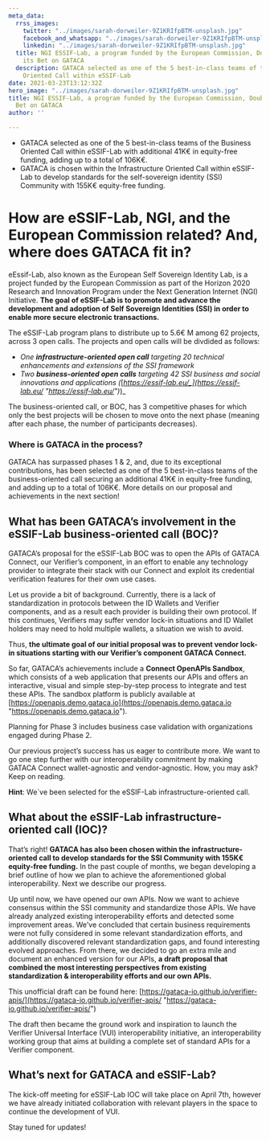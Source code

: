 ```yaml
---
meta_data:
  rrss_images:
    twitter: "../images/sarah-dorweiler-9Z1KRIfpBTM-unsplash.jpg"
    facebook_and_whatsapp: "../images/sarah-dorweiler-9Z1KRIfpBTM-unsplash.jpg"
    linkedin: "../images/sarah-dorweiler-9Z1KRIfpBTM-unsplash.jpg"
  title: NGI ESSIF-Lab, a program funded by the European Commission, Doubles Down
    its Bet on GATACA
  description: GATACA selected as one of the 5 best-in-class teams of the Business
    Oriented Call within eSSIF-Lab
date: 2021-03-23T13:12:32Z
hero_image: "../images/sarah-dorweiler-9Z1KRIfpBTM-unsplash.jpg"
title: NGI ESSIF-Lab, a program funded by the European Commission, Doubles Down its
  Bet on GATACA
author: ''

---
```

* GATACA selected as one of the 5 best-in-class teams of the Business Oriented Call within eSSIF-Lab with additional 41K€ in equity-free funding, adding up to a total of 106K€.
* GATACA is chosen within the Infrastructure Oriented Call within eSSIF-Lab to develop standards for the self-sovereign identity (SSI) Community with 155K€ equity-free funding.

# How are eSSIF-Lab, NGI, and the European Commission related? And, where does GATACA fit in?

eEssif-Lab, also known as the European Self Sovereign Identity Lab, is a project funded by the European Commission as part of the Horizon 2020 Research and Innovation Program under the Next Generation Internet (NGI) Initiative. **The goal of eSSIF-Lab is to promote and advance the development and adoption of Self Sovereign Identities (SSI) in order to enable more secure electronic transactions.**

The eSSIF-Lab program plans to distribute up to 5.6€ M among 62 projects, across 3 open calls. The projects and open calls will be divdided as follows:

* _One **infrastructure-oriented open call** targeting 20 technical enhancements and extensions of the SSI framework_
* _Two **business-oriented open calls** targeting 42 SSI business and social innovations and applications (_[_https://essif-lab.eu/_](https://essif-lab.eu/ "https://essif-lab.eu/")_)_

The business-oriented call, or BOC, has 3 competitive phases for which only the best projects will be chosen to move onto the next phase (meaning after each phase, the number of participants decreases).

### Where is GATACA in the process?

GATACA has surpassed phases 1 & 2, and, due to its exceptional contributions, has been selected as one of the 5 best-in-class teams of the business-oriented call securing an additional 41K€ in equity-free funding, and adding up to a total of 106K€. More details on our proposal and achievements in the next section!

## What has been GATACA’s involvement in the eSSIF-Lab business-oriented call (BOC)?

GATACA’s proposal for the eSSIF-Lab BOC was to open the APIs of GATACA Connect, our Verifier’s component, in an effort to enable any technology provider to integrate their stack with our Connect and exploit its credential verification features for their own use cases.

Let us provide a bit of background. Currently, there is a lack of standardization in protocols between the ID Wallets and Verifier components, and as a result each provider is building their own protocol. If this continues, Verifiers may suffer vendor lock-in situations and ID Wallet holders may need to hold multiple wallets, a situation we wish to avoid.

Thus, **the ultimate goal of our initial proposal was to prevent vendor lock-in situations starting with our Verifier’s component GATACA Connect.**

So far, GATACA’s achievements include a **Connect OpenAPIs Sandbox**, which consists of a web application that presents our APIs and offers an interactive, visual and simple step-by-step process to integrate and test these APIs. The sandbox platform is publicly available at [https://openapis.demo.gataca.io](https://openapis.demo.gataca.io "https://openapis.demo.gataca.io").

Planning for Phase 3 includes business case validation with organizations engaged during Phase 2.

Our previous project’s success has us eager to contribute more. We want to go one step further with our interoperability commitment by making GATACA Connect wallet-agnostic and vendor-agnostic. How, you may ask? Keep on reading.

**Hint**: We´ve been selected for the eSSIF-Lab infrastructure-oriented call.

## What about the eSSIF-Lab infrastructure-oriented call (IOC)?

That’s right! **GATACA has also been chosen within the infrastructure-oriented call to develop standards for the SSI Community with 155K€ equity-free funding.** In the past couple of months, we began developing a brief outline of how we plan to achieve the aforementioned global interoperability. Next we describe our progress.

Up until now, we have opened our own APIs. Now we want to achieve consensus within the SSI community and standardize those APIs. We have already analyzed existing interoperability efforts and detected some improvement areas. We’ve concluded that certain business requirements were not fully considered in some relevant standardization efforts, and additionally discovered relevant standardization gaps, and found interesting evolved approaches. From there, we decided to go an extra mile and document an enhanced version for our APIs, **a draft proposal that combined the most interesting perspectives from existing standardization & interoperability efforts and our own APIs.**

This unofficial draft can be found here: [https://gataca-io.github.io/verifier-apis/](https://gataca-io.github.io/verifier-apis/ "https://gataca-io.github.io/verifier-apis/")

The draft then became the ground work and inspiration to launch the Verifier Universal Interface (VUI) interoperability initiative, an interoperability working group that aims at building a complete set of standard APIs for a Verifier component.

## What’s next for GATACA and eSSIF-Lab?

The kick-off meeting for eSSIF-Lab IOC will take place on April 7th, however we have already initiated collaboration with relevant players in the space to continue the development of VUI.   
  
Stay tuned for updates!
